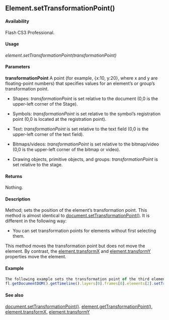 ## Element.setTransformationPoint()

#### Availability

Flash CS3 Professional.

#### Usage

*element.setTransformationPoint(transformationPoint)*

#### Parameters

**transformationPoint** A point (for example, {x:10, y:20}, where x and y are floating-point numbers) that specifies values for an element’s or group’s transformation point.

- Shapes: *transformationPoint* is set relative to the document (0,0 is the upper-left corner of the Stage).

- Symbols: *transformationPoint* is set relative to the symbol’s registration point (0,0 is located at the registration point).

- Text: *transformationPoint* is set relative to the text field (0,0 is the upper-left corner of the text field).

- Bitmaps/videos: *transformationPoint* is set relative to the bitmap/video (0,0 is the upper-left corner of the bitmap or video).

- Drawing objects, primitive objects, and groups: *transformationPoint* is set relative to the stage.

#### Returns

Nothing.

#### Description

Method; sets the position of the element’s transformation point.
This method is almost identical to [document.setTransformationPoint()](../Document_object/docu9939.md). It is different in the following way:

- You can set transformation points for elements without first selecting them.

This method moves the transformation point but does not move the element. By contrast, the
[element.transformX](../Element_object/elemen23.md) and [element.transformY](../Element_object/elemen24.md) properties move the element.

#### Example

```javascript
The following example sets the transformation point of the third element on the Stage to 100, 200:
fl.getDocumentDOM().getTimeline().layers[0].frames[0].elements[2].setTransformationPoint({x: 100, y:200});

```

#### See also

[document.setTransformationPoint()](../Document_object/docu9939.md). [element.getTransformationPoint()](../Element_object/element4.md), [element.transformX](../Element_object/elemen23.md), [element.transformY](../Element_object/elemen24.md)
